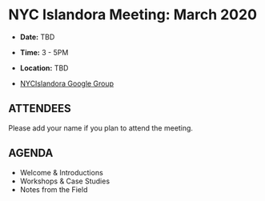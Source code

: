 # NYC Islandora Meeting: March 2020
* **Date:**  TBD
* **Time:** 3 - 5PM
* **Location:**  TBD

* [NYCIslandora Google Group](https://groups.google.com/forum/#!forum/nycislandora)


## ATTENDEES
Please add your name if you plan to attend the meeting.



## AGENDA
* Welcome & Introductions
* Workshops & Case Studies
* Notes from the Field

